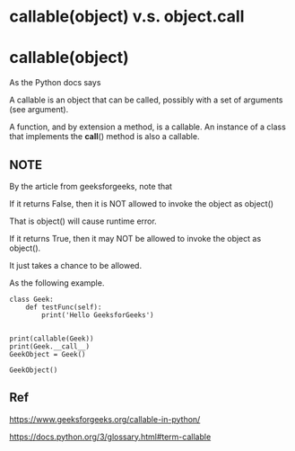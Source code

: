 # callable(object) v.s. object.__call__
# callable(object)
As the Python docs says 

A callable is an object that can be called, possibly with a set of arguments (see argument).

A function, and by extension a method, is a callable. An instance of a class that implements the __call__() method is also a callable.

## NOTE 
By the article from geeksforgeeks, note that 

If it returns False, then it is NOT allowed to invoke the object as object()

That is object() will cause runtime error. 

If it returns True, then it may NOT be allowed to invoke the object as object().

It just takes a chance to be allowed.

As the following example.
  
    class Geek:
        def testFunc(self):
            print('Hello GeeksforGeeks')


    print(callable(Geek))
    print(Geek.__call__)
    GeekObject = Geek()

    GeekObject()


## Ref

https://www.geeksforgeeks.org/callable-in-python/

https://docs.python.org/3/glossary.html#term-callable
